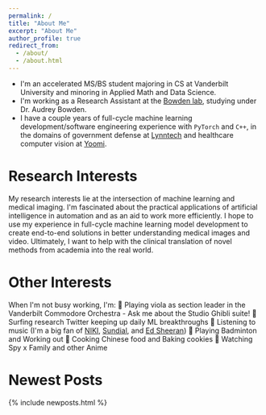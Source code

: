```yaml
---
permalink: /
title: "About Me"
excerpt: "About Me"
author_profile: true
redirect_from: 
  - /about/
  - /about.html
---
```


* I'm an accelerated MS/BS student majoring in CS at Vanderbilt University and minoring in Applied Math and Data Science.
* I'm working as a Research Assistant at the [Bowden lab](https://lab.vanderbilt.edu/bowdenlab/), studying under Dr. Audrey Bowden.
* I have a couple years of full-cycle machine learning development/software engineering experience with `PyTorch` and `C++`, in the domains of government defense at [Lynntech](https://www.lynntech.com/) and healthcare computer vision at [Yoomi](https://yoomi.health/).

# Research Interests
My research interests lie at the intersection of machine learning and medical imaging. I'm fascinated about the practical applications of artificial intelligence in automation and as an aid to work more efficiently. I hope to use my experience in full-cycle machine learning model development to create end-to-end solutions in better understanding medical images and video. Ultimately, I want to help with the clinical translation of novel methods from academia into the real world. 
# Other Interests
When I'm not busy working, I'm:
🎻 Playing viola as section leader in the Vanderbilt Commodore Orchestra - Ask me about the Studio Ghibli suite!
🤖 Surfing research Twitter keeping up daily ML breakthroughs
🎵 Listening to music (I'm a big fan of [NIKI](https://open.spotify.com/playlist/37i9dQZF1DWT47jrFbmL3z?si=e0134c75caa14969), [Sundial](https://open.spotify.com/playlist/0XzQPRIVtZxCEaqmNRN8cs?si=dc8d6700d92c4f9c), and [Ed Sheeran](https://open.spotify.com/playlist/37i9dQZF1DWWxPM4nWdhyI?si=6d5cf70ceaa64a05))
🏸 Playing Badminton and Working out 
🥡 Cooking Chinese food and Baking cookies
🍥 Watching Spy x Family and other Anime

# Newest Posts
{% include newposts.html %}
